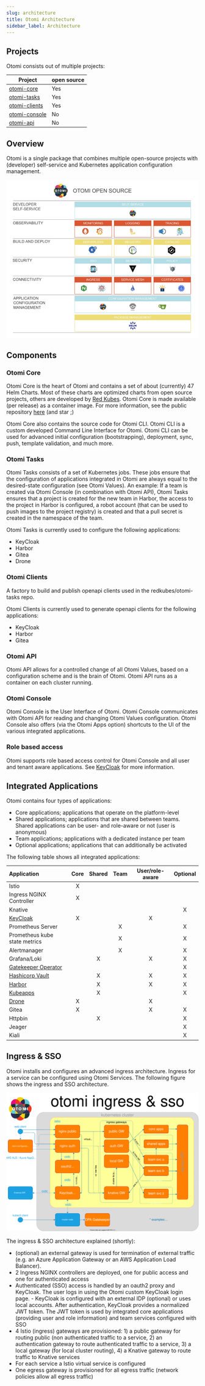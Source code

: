 ```yaml
---
slug: architecture
title: Otomi Architecture
sidebar_label: Architecture
---
```


## Projects

Otomi consists out of multiple projects:

| Project                                                    | open source |
| ---------------------------------------------------------- | ----------- |
| [otomi-core](https://github.com/redkubes/otomi-core)       | Yes         |
| [otomi-tasks](https://github.com/redkubes/otomi-tasks)     | Yes         |
| [otomi-clients](https://github.com/redkubes/otomi-clients) | Yes         |
| [otomi-console](https://github.com/redkubes/otomi-console) | No          |
| [otomi-api](https://github.com/redkubes/otomi-api)         | No          |

## Overview

Otomi is a single package that combines multiple open-source projects with (developer) self-service and Kubernetes application configuration management.

![img/architecture](/img/architecture.png)

## Components

### Otomi Core

Otomi Core is the heart of Otomi and contains a set of about (currently) 47 Helm Charts. Most of these charts are optimized charts from open source projects, others are developed by [Red Kubes](https://redkubes.com). Otomi Core is made available (per release) as a container image. For more information, see the public repository [here](https://github.com/redkubes/otomi-core) (and star ;)

Otomi Core also contains the source code for Otomi CLI. Otomi CLI is a custom developed Command Line Interface for Otomi. Otomi CLI can be used for advanced initial configuration (bootstrapping), deployment, sync, push, template validation, and much more.

### Otomi Tasks

Otomi Tasks consists of a set of Kubernetes jobs. These jobs ensure that the configuration of applications integrated in Otomi are always equal to the desired-state configuration (see Otomi Values). An example: If a team is created via Otomi Console (in combination with Otomi API), Otomi Tasks ensures that a project is created for the new team in Harbor, the access to the project in Harbor is configured, a robot account (that can be used to push images to the project registry) is created and that a pull secret is created in the namespace of the team.

Otomi Tasks is currently used to configure the following applications:

- KeyCloak
- Harbor
- Gitea
- Drone

### Otomi Clients

A factory to build and publish openapi clients used in the redkubes/otomi-tasks repo.

Otomi Clients is currently used to generate openapi clients for the following applications:

- KeyCloak
- Harbor
- Gitea

### Otomi API

Otomi API allows for a controlled change of all Otomi Values, based on a configuration scheme and is the brain of Otomi. Otomi API runs as a container on each cluster running.

### Otomi Console

Otomi Console is the User Interface of Otomi. Otomi Console communicates with Otomi API for reading and changing Otomi Values configuration. Otomi Console also offers (via the Otomi Apps option) shortcuts to the UI of the various integrated applications.

### Role based access

Otomi supports role based access control for Otomi Console and all user and tenant aware applications. See [KeyCloak](/docs/apps/keycloak) for more information.

## Integrated Applications

Otomi contains four types of applications:

- Core applications; applications that operate on the platform-level
- Shared applications; applications that are shared between teams. Shared applications can be user- and role-aware or not (user is anonymous)
- Team applications; applications with a dedicated instance per team
- Optional applications; applications that can additionally be activated

The following table shows all integrated applications:

| Application                                  | Core | Shared | Team | User/role-aware | Optional |
| :------------------------------------------- | :--: | :----: | :--: | :-------------: | :------: |
| Istio                                        |  X   |        |      |                 |          |
| Ingress NGINX Controller                     |  X   |        |      |                 |          |
| Knative                                      |      |        |      |                 |    X     |
| [KeyCloak](/docs/apps/keycloak)              |  X   |        |      |        X        |          |
| Prometheus Server                            |      |        |  X   |                 |    X     |
| Prometheus kube state metrics                |      |        |  X   |                 |    X     |
| Alertmanager                                 |      |        |  X   |                 |    X     |
| Grafana/Loki                                 |      |   X    |      |        X        |    X     |
| [Gatekeeper Operator](/docs/apps/gatekeeper) |      |        |      |                 |    X     |
| [Hashicorp Vault](/docs/apps/vault)          |      |   X    |      |        X        |    X     |
| [Harbor](/docs/apps/harbor)                  |      |   X    |      |        X        |    X     |
| [Kubeapps](/docs/apps/kubeapps)              |      |   X    |      |                 |    X     |
| [Drone](/docs/apps/drone)                    |  X   |        |      |        X        |          |
| Gitea                                        |  X   |        |      |        X        |    X     |
| Httpbin                                      |      |   X    |      |                 |    X     |
| Jeager                                       |      |        |      |                 |    X     |
| Kiali                                        |      |        |      |                 |    X     |

## Ingress & SSO

Otomi installs and configures an advanced ingress architecture. Ingress for a service can be configured using Otomi Services. The following figure shows the ingress and SSO architecture.

![img/ingress-overview](/img/ingress-overview.svg)

The ingress & SSO architecture explained (shortly):

- (optional) an external gateway is used for termination of external traffic (e.g. an Azure Application Gateway or an AWS Application Load Balancer).
- 2 Ingress NGINX controllers are deployed, one for public access and one for authenticated access
- Authenticated (SSO) access is handled by an oauth2 proxy and KeyCloak. The user logs in using the Otomi custom KeyCloak login page. - KeyCloak is configured with an external IDP (optional) or uses local accounts. After authentication, KeyCloak provides a normalized JWT token. The JWT token is used by integrated core applications (providing user and role information) and team services configured with SSO
- 4 Istio (ingress) gateways are provisioned: 1) a public gateway for routing public (non authenticated traffic to a service, 2) an authentication gateway to route authenticated traffic to a service, 3) a local gateway (for local cluster routing), 4) a Knative gateway to route traffic to Knative services
- For each service a Istio virtual service is configured
- One egress gateway is provisioned for all egress traffic (network policies allow all egress traffic)

